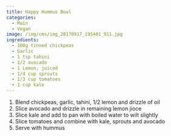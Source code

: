 ```yaml
---
title: Happy Hummus Bowl
categories:
  - Main
  - Vegan
image: /img/cms/img_20170917_195401_911.jpg
ingredients:
  - 100g tinned chickpeas
  - Garlic
  - 1 tsp tahini
  - 1/2 avocado
  - 1 Lemon, juiced
  - 1/4 cup sprouts
  - 1/3 cup tomatoes
  - 1 cup kale
---
```

1. Blend chickpeas, garlic, tahini, 1/2 lemon and drizzle of oil
2. Slice avocado and drizzle in remaining lemon jioce
3. Slice kale and add to pan with boiled water to wilt slightly
4. Slice tomatoes and combine with kale, sprouts and avocado
5. Serve with hummus